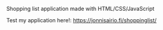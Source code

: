 
Shopping list application made with HTML/CSS/JavaScript

Test my application here!: https://jonnisairio.fi/shoppinglist/
